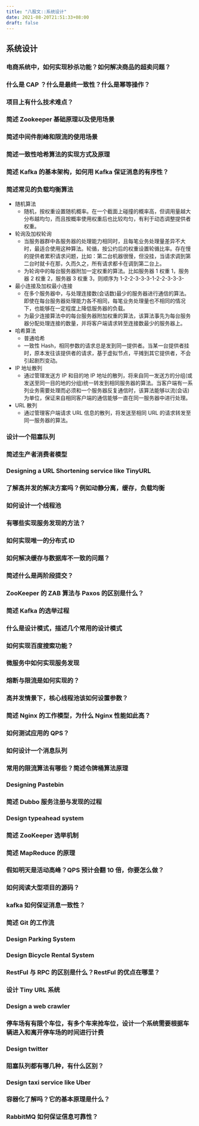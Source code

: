 ```yaml
---
title: "八股文::系统设计"
date: 2021-08-20T21:51:33+08:00
draft: false
---
```


## 系统设计

### 电商系统中，如何实现秒杀功能？如何解决商品的超卖问题？

### 什么是 CAP ？什么是最终一致性？什么是幂等操作？

### 项目上有什么技术难点？

### 简述 Zookeeper 基础原理以及使用场景

### 简述中间件削峰和限流的使用场景

### 简述一致性哈希算法的实现方式及原理

### 简述 Kafka 的基本架构，如何用 Kafka 保证消息的有序性？

### 简述常见的负载均衡算法

- 随机算法
  - 随机，按权重设置随机概率。在一个截面上碰撞的概率高，但调用量越大分布越均匀，而且按概率使用权重后也比较均匀，有利于动态调整提供者权重。
- 轮询及加权轮询
  - 当服务器群中各服务器的处理能力相同时，且每笔业务处理量差异不大时，最适合使用这种算法。轮循，按公约后的权重设置轮循比率。存在慢的提供者累积请求问题，比如：第二台机器很慢，但没挂，当请求调到第二台时就卡在那，久而久之，所有请求都卡在调到第二台上。
  - 为轮询中的每台服务器附加一定权重的算法。比如服务器 1 权重 1，服务器 2 权重 2，服务器 3 权重 3，则顺序为 1-2-2-3-3-3-1-2-2-3-3-3-
- 最小连接及加权最小连接
  - 在多个服务器中，与处理连接数(会话数)最少的服务器进行通信的算法。即使在每台服务器处理能力各不相同，每笔业务处理量也不相同的情况下，也能够在一定程度上降低服务器的负载。
  - 为最少连接算法中的每台服务器附加权重的算法，该算法事先为每台服务器分配处理连接的数量，并将客户端请求转至连接数最少的服务器上。
- 哈希算法
  - 普通哈希
  - 一致性 Hash，相同参数的请求总是发到同一提供者。当某一台提供者挂时，原本发往该提供者的请求，基于虚拟节点，平摊到其它提供者，不会引起剧烈变动。
- IP 地址散列
  - 通过管理发送方 IP 和目的地 IP 地址的散列，将来自同一发送方的分组(或发送至同一目的地的分组)统一转发到相同服务器的算法。当客户端有一系列业务需要处理而必须和一个服务器反复通信时，该算法能够以流(会话)为单位，保证来自相同客户端的通信能够一直在同一服务器中进行处理。
- URL 散列
  - 通过管理客户端请求 URL 信息的散列，将发送至相同 URL 的请求转发至同一服务器的算法。

### 设计一个阻塞队列

### 简述生产者消费者模型

### Designing a URL Shortening service like TinyURL

### 了解高并发的解决方案吗？例如动静分离，缓存，负载均衡

### 如何设计一个线程池

### 有哪些实现服务发现的方法？

### 如何实现唯一的分布式 ID

### 如何解决缓存与数据库不一致的问题？

### 简述什么是两阶段提交？

### ZooKeeper 的 ZAB 算法与 Paxos 的区别是什么？

### 简述 Kafka 的选举过程

### 什么是设计模式，描述几个常用的设计模式

### 如何实现百度搜索功能？

### 微服务中如何实现服务发现

### 熔断与限流是如何实现的？

### 高并发情景下，核心线程池该如何设置参数？

### 简述 Nginx 的工作模型，为什么 Nginx 性能如此高？

### 如何测试应用的 QPS？

### 如何设计一个消息队列

### 常用的限流算法有哪些？简述令牌桶算法原理

### Designing Pastebin

### 简述 Dubbo 服务注册与发现的过程

### Design typeahead system

### 简述 ZooKeeper 选举机制

### 简述 MapReduce 的原理

### 假如明天是活动高峰？QPS 预计会翻 10 倍，你要怎么做？

### 如何阅读大型项目的源码？

### kafka 如何保证消息一致性？

### 简述 Git 的工作流

### Design Parking System

### Design Bicycle Rental System

### RestFul 与 RPC 的区别是什么？RestFul 的优点在哪里？

### 设计 Tiny URL 系统

### Design a web crawler

### 停车场有有限个车位，有多个车来抢车位，设计一个系统需要根据车辆进入和离开停车场的时间进行计费

### Design twitter

### 阻塞队列都有哪几种，有什么区别？

### Design taxi service like Uber

### 容器化了解吗？它的基本原理是什么？

### RabbitMQ 如何保证信息可靠性？
